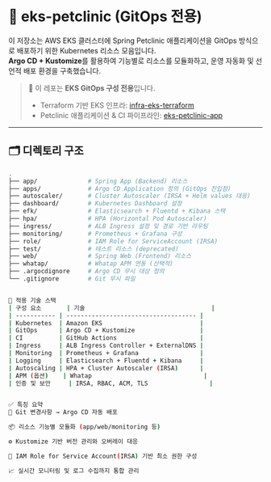 # 🐾 eks-petclinic (GitOps 전용)

이 저장소는 AWS EKS 클러스터에 Spring Petclinic 애플리케이션을 GitOps 방식으로 배포하기 위한 Kubernetes 리소스 모음입니다.  
**Argo CD + Kustomize**를 활용하여 기능별로 리소스를 모듈화하고, 운영 자동화 및 선언적 배포 환경을 구축했습니다.

> 📌 이 레포는 **EKS GitOps 구성 전용**입니다.  
> - Terraform 기반 EKS 인프라: [infra-eks-terraform](https://github.com/Wocgc/infra-eks-terraform)  
> - Petclinic 애플리케이션 & CI 파이프라인: [eks-petclinic-app](https://github.com/Wocgc/petclinic-app)

---

## 🗂️ 디렉토리 구조

```bash
.
├── app/              # Spring App (Backend) 리소스
├── apps/             # Argo CD Application 정의 (GitOps 진입점)
├── autoscaler/       # Cluster Autoscaler (IRSA + Helm values 대응)
├── dashboard/        # Kubernetes Dashboard 설정
├── efk/              # Elasticsearch + Fluentd + Kibana 스택
├── hpa/              # HPA (Horizontal Pod Autoscaler)
├── ingress/          # ALB Ingress 설정 및 경로 기반 라우팅
├── monitoring/       # Prometheus + Grafana 구성
├── role/             # IAM Role for ServiceAccount (IRSA)
├── test/             # 테스트 리소스 (deprecated)
├── web/              # Spring Web (Frontend) 리소스
├── whatap/           # Whatap APM 연동 (선택적)
├── .argocdignore     # Argo CD 무시 대상 정의
└── .gitignore        # Git 무시 파일


🧩 적용 기술 스택
| 구성 요소       | 기술                                   |
| ----------- | ------------------------------------ |
| Kubernetes  | Amazon EKS                           |
| GitOps      | Argo CD + Kustomize                  |
| CI          | GitHub Actions                       |
| Ingress     | ALB Ingress Controller + ExternalDNS |
| Monitoring  | Prometheus + Grafana                 |
| Logging     | Elasticsearch + Fluentd + Kibana     |
| Autoscaling | HPA + Cluster Autoscaler (IRSA)      |
| APM (옵션)    | Whatap                               |
| 인증 및 보안     | IRSA, RBAC, ACM, TLS                 |


✅ 특징 요약
🔄 Git 변경사항 → Argo CD 자동 배포

📦 리소스 기능별 모듈화 (app/web/monitoring 등)

⚙️ Kustomize 기반 버전 관리와 오버레이 대응

🔐 IAM Role for Service Account(IRSA) 기반 최소 권한 구성

📈 실시간 모니터링 및 로그 수집까지 통합 관리
